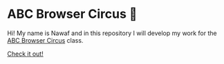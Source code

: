 # ABC Browser Circus 🎪

Hi! My name is Nawaf and in this repository I will develop my work for the [ABC Browser Circus](https://abc.leoneckert.com) class. 

[Check it out!](https://github.com/nko2005/abc-student-repo/tree/master/projects)

